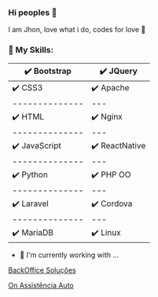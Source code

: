 ### Hi peoples 👋

I am Jhon, love what i do, codes for love 💛

### 📜 My Skills:

| ✔️ Bootstrap  | ✔️ JQuery	|
|--------------	|---	|
| ✔️ CSS3	      | ✔️ Apache	|
|--------------	|---	|
| ✔️ HTML	      | ✔️ Nginx	|
|--------------	|---	|
| ✔️ JavaScript	| ✔️ ReactNative |
|--------------	|---	|
| ✔️ Python	    | ✔️ PHP OO	|
|--------------	|---	|
| ✔️ Laravel  	| ✔️ Cordova |
|--------------	|---	|
| ✔️ MariaDB  	|✔️ Linux	|

- 🔭 I'm currently working with ...

[BackOffice Soluções](https://www.backofficesolucoes.io "Clique e acesse agora!")

[On Assistência Auto](https://www.onassistencia.com.br "Clique e acesse agora!")

